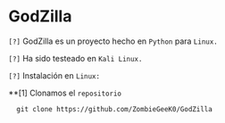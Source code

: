 # GodZilla

`[?]` GodZilla es un proyecto hecho en `Python` para `Linux.`

`[?]` Ha sido testeado en `Kali Linux.`

`[?]` Instalación en `Linux:`

**[1] Clonamos el `repositorio`

      git clone https://github.com/ZombieGeeK0/GodZilla
